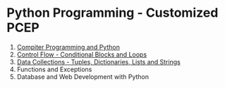 # Python Programming - Customized PCEP

1. [Compiter Programming and Python](https://github.com/asmalizaa/pythoncustomized/blob/main/Chapter1.md)
2. [Control Flow - Conditional Blocks and Loops](https://github.com/asmalizaa/pythoncustomized/blob/main/Chapter2.md)
3. [Data Collections - Tuples, Dictionaries, Lists and Strings](https://github.com/asmalizaa/pythoncustomized/blob/main/Chapter3.md)
4. Functions and Exceptions
5. Database and Web Development with Python
